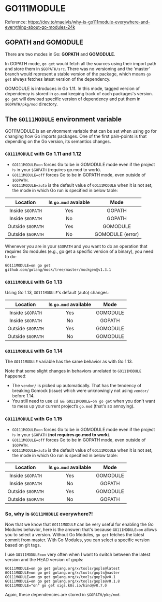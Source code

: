 # GO111MODULE

Reference: <https://dev.to/maelvls/why-is-go111module-everywhere-and-everything-about-go-modules-24k>

## GOPATH and GOMODULE

There are two modes in Go: **GOPATH** and **GOMODULE**.

In GOPATH mode, `go get` would fetch all the sources using their import path and store them in `$GOPATH/src`. There was no versioning and the 'master' branch would represent a stable version of the package, which means `go get` always fetches latest version of the dependency.

GOMODULE is introduces in Go 1.11. In this mode, tagged version of dependency is stored in `go.mod` keeping track of each packages's version. `go get` will dowload specific version of dependency and put them in `$GOPATH/pkg/mod` directory.

## The `GO111MODULE` environment variable

GO111MODULE is an environment variable that can be set when using go for changing how Go imports packages. One of the first pain-points is that depending on the Go version, its semantics changes.

### `GO111MODULE` with Go 1.11 and 1.12

- `GO111MODULE=on` forces Go to be in GOMODULE mode even if the project is in your `$GOPATH` (requires go.mod to work).
- `GO111MODULE=off` forces Go to be in GOPATH mode, even outside of `$GOPATH`.
- `GO111MODULE=auto` is the default value of `GO111MODULE` when it is not set, the mode in which Go run is specified in below table:

|      Location     | Is `go.mod` avaiable |       Mode       |
|:-----------------:|:-----------------:|:----------------:|
| Inside `$GOPATH`  |        Yes        |      GOPATH      |
| Inside `$GOPATH`  |         No        |      GOPATH      |
| Outside `$GOPATH` |        Yes        |     GOMODULE     |
| Outside `$GOPATH` |         No        | GOMODULE (error) |

Whenever you are in your `$GOPATH` and you want to do an operation that requires Go modules (e.g., go get a specific version of a binary), you need to do:
```
GO111MODULE=on go get github.com/golang/mock/tree/master/mockgen@v1.3.1
```

### `GO111MODULE` with Go 1.13

Using Go 1.13, `GO111MODULE`'s default (auto) changes:


|      Location     | Is `go.mod` available |       Mode       |
|:-----------------:|:------------------:|:----------------:|
| Inside `$GOPATH`  |        Yes         |     GOMODULE     |
| Inside `$GOPATH`  |         No         |      GOPATH      |
| Outside `$GOPATH` |        Yes         |     GOMODULE     |
| Outside `$GOPATH` |         No         |     GOMODULE     |

### `GO111MODULE` with Go 1.14

The `GO111MODULE` variable has the same behavior as with Go 1.13.

Note that some slight changes in behaviors unrelated to `GO111MODULE` happened:

- The `vendor/` is picked up automatically. That has the tendency of breaking Gomock (issue) which were unknowingly not using `vendor/` before 1.14.
- You still need to use `cd && GO111MODULE=on go get` when you don't want to mess up your current project’s `go.mod` (that's so annoying).

### `GO111MODULE` with Go 1.15

- `GO111MODULE=on` forces Go to be in GOMODULE mode even if the project is in your `$GOPATH` (**not requires go.mod to work**).
- `GO111MODULE=off` forces Go to be in GOPATH mode, even outside of `$GOPATH`.
- `GO111MODULE=auto` is the default value of `GO111MODULE` when it is not set, the mode in which Go run is specified in below table:

|      Location     | Is `go.mod` available |       Mode       |
|:-----------------:|:------------------:|:----------------:|
| Inside `$GOPATH`  |        Yes         |     GOMODULE     |
| Inside `$GOPATH`  |         No         |      GOPATH      |
| Outside `$GOPATH` |        Yes         |     GOMODULE     |
| Outside `$GOPATH` |         No         |      GOPATH      |

### So, why is `GO111MODULE` everywhere?!

Now that we know that `GO111MODULE` can be very useful for enabling the Go Modules behavior, here is the answer: that's because `GO111MODULE=on` allows you to select a version. Without Go Modules, `go get` fetches the latest commit from master. With Go Modules, you can select a specific version based on git tags.

I use `GO111MODULE=on` very often when I want to switch between the latest version and the HEAD version of gopls:
```
GO111MODULE=on go get golang.org/x/tools/gopls@latest
GO111MODULE=on go get golang.org/x/tools/gopls@master
GO111MODULE=on go get golang.org/x/tools/gopls@v0.1
GO111MODULE=on go get golang.org/x/tools/gopls@v0.1.8
GO111MODULE="on" go get sigs.k8s.io/kind@v0.7.0
```

Again, these dependencies are stored in `$GOPATH/pkg/mod`.
